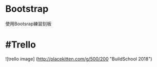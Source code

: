 # Bootstrap
使用Bootsrap練習刻板

# **\#Trello**
![trello image] (http://placekitten.com/g/500/200 "BuildSchool 2018")
